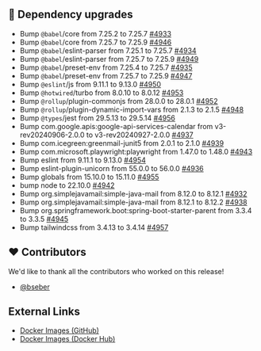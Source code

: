 ## 🔨 Dependency upgrades

- Bump `@babel`/core from 7.25.2 to 7.25.7 [#4933](https://github.com/urlaubsverwaltung/urlaubsverwaltung/pull/4933)
- Bump `@babel`/core from 7.25.7 to 7.25.9 [#4946](https://github.com/urlaubsverwaltung/urlaubsverwaltung/pull/4946)
- Bump `@babel`/eslint-parser from 7.25.1 to 7.25.7 [#4934](https://github.com/urlaubsverwaltung/urlaubsverwaltung/pull/4934)
- Bump `@babel`/eslint-parser from 7.25.7 to 7.25.9 [#4949](https://github.com/urlaubsverwaltung/urlaubsverwaltung/pull/4949)
- Bump `@babel`/preset-env from 7.25.4 to 7.25.7 [#4935](https://github.com/urlaubsverwaltung/urlaubsverwaltung/pull/4935)
- Bump `@babel`/preset-env from 7.25.7 to 7.25.9 [#4947](https://github.com/urlaubsverwaltung/urlaubsverwaltung/pull/4947)
- Bump `@eslint`/js from 9.11.1 to 9.13.0 [#4950](https://github.com/urlaubsverwaltung/urlaubsverwaltung/pull/4950)
- Bump `@hotwired`/turbo from 8.0.10 to 8.0.12 [#4953](https://github.com/urlaubsverwaltung/urlaubsverwaltung/pull/4953)
- Bump `@rollup`/plugin-commonjs from 28.0.0 to 28.0.1 [#4952](https://github.com/urlaubsverwaltung/urlaubsverwaltung/pull/4952)
- Bump `@rollup`/plugin-dynamic-import-vars from 2.1.3 to 2.1.5 [#4948](https://github.com/urlaubsverwaltung/urlaubsverwaltung/pull/4948)
- Bump `@types`/jest from 29.5.13 to 29.5.14 [#4956](https://github.com/urlaubsverwaltung/urlaubsverwaltung/pull/4956)
- Bump com.google.apis:google-api-services-calendar from v3-rev20240906-2.0.0 to v3-rev20240927-2.0.0 [#4937](https://github.com/urlaubsverwaltung/urlaubsverwaltung/pull/4937)
- Bump com.icegreen:greenmail-junit5 from 2.0.1 to 2.1.0 [#4939](https://github.com/urlaubsverwaltung/urlaubsverwaltung/pull/4939)
- Bump com.microsoft.playwright:playwright from 1.47.0 to 1.48.0 [#4943](https://github.com/urlaubsverwaltung/urlaubsverwaltung/pull/4943)
- Bump eslint from 9.11.1 to 9.13.0 [#4954](https://github.com/urlaubsverwaltung/urlaubsverwaltung/pull/4954)
- Bump eslint-plugin-unicorn from 55.0.0 to 56.0.0 [#4936](https://github.com/urlaubsverwaltung/urlaubsverwaltung/pull/4936)
- Bump globals from 15.10.0 to 15.11.0 [#4955](https://github.com/urlaubsverwaltung/urlaubsverwaltung/pull/4955)
- bump node to 22.10.0 [#4942](https://github.com/urlaubsverwaltung/urlaubsverwaltung/pull/4942)
- Bump org.simplejavamail:simple-java-mail from 8.12.0 to 8.12.1 [#4932](https://github.com/urlaubsverwaltung/urlaubsverwaltung/pull/4932)
- Bump org.simplejavamail:simple-java-mail from 8.12.1 to 8.12.2 [#4938](https://github.com/urlaubsverwaltung/urlaubsverwaltung/pull/4938)
- Bump org.springframework.boot:spring-boot-starter-parent from 3.3.4 to 3.3.5 [#4945](https://github.com/urlaubsverwaltung/urlaubsverwaltung/pull/4945)
- Bump tailwindcss from 3.4.13 to 3.4.14 [#4957](https://github.com/urlaubsverwaltung/urlaubsverwaltung/pull/4957)

## ❤️ Contributors

We'd like to thank all the contributors who worked on this release!

- [@bseber](https://github.com/bseber)
## External Links

- [Docker Images (GitHub)](https://github.com/urlaubsverwaltung/urlaubsverwaltung/pkgs/container/urlaubsverwaltung%2Furlaubsverwaltung)
- [Docker Images (Docker Hub)](https://hub.docker.com/r/urlaubsverwaltung/urlaubsverwaltung)
